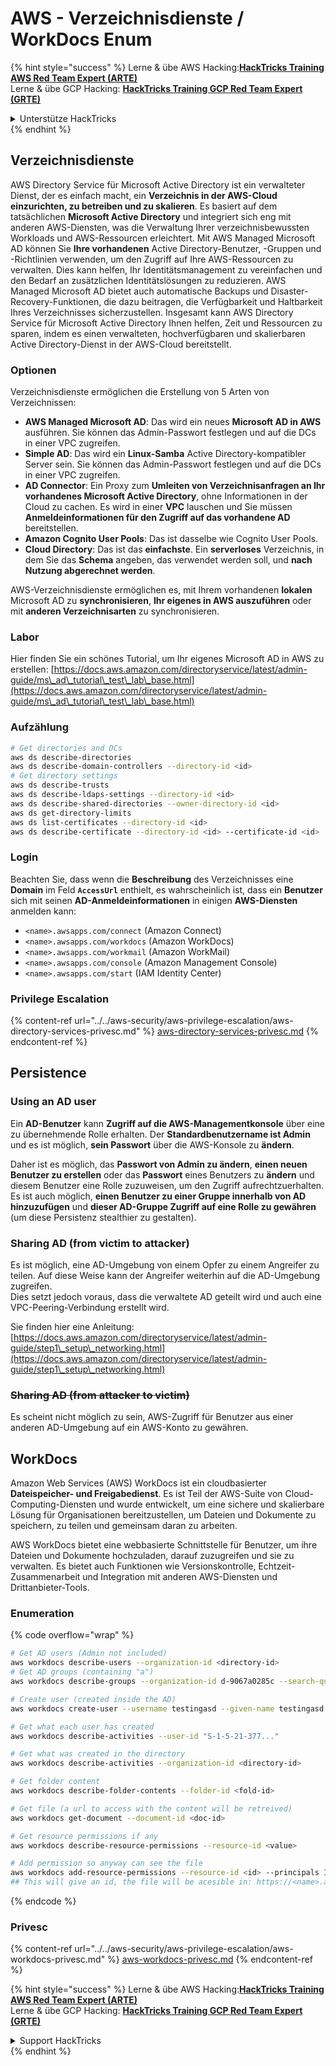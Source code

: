 # AWS - Verzeichnisdienste / WorkDocs Enum

{% hint style="success" %}
Lerne & übe AWS Hacking:<img src="/.gitbook/assets/image.png" alt="" data-size="line">[**HackTricks Training AWS Red Team Expert (ARTE)**](https://training.hacktricks.xyz/courses/arte)<img src="/.gitbook/assets/image.png" alt="" data-size="line">\
Lerne & übe GCP Hacking: <img src="/.gitbook/assets/image (2).png" alt="" data-size="line">[**HackTricks Training GCP Red Team Expert (GRTE)**<img src="/.gitbook/assets/image (2).png" alt="" data-size="line">](https://training.hacktricks.xyz/courses/grte)

<details>

<summary>Unterstütze HackTricks</summary>

* Überprüfe die [**Abonnementpläne**](https://github.com/sponsors/carlospolop)!
* **Tritt der** 💬 [**Discord-Gruppe**](https://discord.gg/hRep4RUj7f) oder der [**Telegram-Gruppe**](https://t.me/peass) bei oder **folge** uns auf **Twitter** 🐦 [**@hacktricks\_live**](https://twitter.com/hacktricks\_live)**.**
* **Teile Hacking-Tricks, indem du PRs zu den** [**HackTricks**](https://github.com/carlospolop/hacktricks) und [**HackTricks Cloud**](https://github.com/carlospolop/hacktricks-cloud) GitHub-Repos einreichst.

</details>
{% endhint %}

## Verzeichnisdienste

AWS Directory Service für Microsoft Active Directory ist ein verwalteter Dienst, der es einfach macht, ein **Verzeichnis in der AWS-Cloud einzurichten, zu betreiben und zu skalieren**. Es basiert auf dem tatsächlichen **Microsoft Active Directory** und integriert sich eng mit anderen AWS-Diensten, was die Verwaltung Ihrer verzeichnisbewussten Workloads und AWS-Ressourcen erleichtert. Mit AWS Managed Microsoft AD können Sie **Ihre vorhandenen** Active Directory-Benutzer, -Gruppen und -Richtlinien verwenden, um den Zugriff auf Ihre AWS-Ressourcen zu verwalten. Dies kann helfen, Ihr Identitätsmanagement zu vereinfachen und den Bedarf an zusätzlichen Identitätslösungen zu reduzieren. AWS Managed Microsoft AD bietet auch automatische Backups und Disaster-Recovery-Funktionen, die dazu beitragen, die Verfügbarkeit und Haltbarkeit Ihres Verzeichnisses sicherzustellen. Insgesamt kann AWS Directory Service für Microsoft Active Directory Ihnen helfen, Zeit und Ressourcen zu sparen, indem es einen verwalteten, hochverfügbaren und skalierbaren Active Directory-Dienst in der AWS-Cloud bereitstellt.

### Optionen

Verzeichnisdienste ermöglichen die Erstellung von 5 Arten von Verzeichnissen:

* **AWS Managed Microsoft AD**: Das wird ein neues **Microsoft AD in AWS** ausführen. Sie können das Admin-Passwort festlegen und auf die DCs in einer VPC zugreifen.
* **Simple AD**: Das wird ein **Linux-Samba** Active Directory-kompatibler Server sein. Sie können das Admin-Passwort festlegen und auf die DCs in einer VPC zugreifen.
* **AD Connector**: Ein Proxy zum **Umleiten von Verzeichnisanfragen an Ihr vorhandenes Microsoft Active Directory**, ohne Informationen in der Cloud zu cachen. Es wird in einer **VPC** lauschen und Sie müssen **Anmeldeinformationen für den Zugriff auf das vorhandene AD** bereitstellen.
* **Amazon Cognito User Pools**: Das ist dasselbe wie Cognito User Pools.
* **Cloud Directory**: Das ist das **einfachste**. Ein **serverloses** Verzeichnis, in dem Sie das **Schema** angeben, das verwendet werden soll, und **nach Nutzung abgerechnet werden**.

AWS-Verzeichnisdienste ermöglichen es, mit Ihrem vorhandenen **lokalen** Microsoft AD zu **synchronisieren**, **Ihr eigenes in AWS auszuführen** oder mit **anderen Verzeichnisarten** zu synchronisieren.

### Labor

Hier finden Sie ein schönes Tutorial, um Ihr eigenes Microsoft AD in AWS zu erstellen: [https://docs.aws.amazon.com/directoryservice/latest/admin-guide/ms\_ad\_tutorial\_test\_lab\_base.html](https://docs.aws.amazon.com/directoryservice/latest/admin-guide/ms\_ad\_tutorial\_test\_lab\_base.html)

### Aufzählung
```bash
# Get directories and DCs
aws ds describe-directories
aws ds describe-domain-controllers --directory-id <id>
# Get directory settings
aws ds describe-trusts
aws ds describe-ldaps-settings --directory-id <id>
aws ds describe-shared-directories --owner-directory-id <id>
aws ds get-directory-limits
aws ds list-certificates --directory-id <id>
aws ds describe-certificate --directory-id <id> --certificate-id <id>
```
### Login

Beachten Sie, dass wenn die **Beschreibung** des Verzeichnisses eine **Domain** im Feld **`AccessUrl`** enthielt, es wahrscheinlich ist, dass ein **Benutzer** sich mit seinen **AD-Anmeldeinformationen** in einigen **AWS-Diensten** anmelden kann:

* `<name>.awsapps.com/connect` (Amazon Connect)
* `<name>.awsapps.com/workdocs` (Amazon WorkDocs)
* `<name>.awsapps.com/workmail` (Amazon WorkMail)
* `<name>.awsapps.com/console` (Amazon Management Console)
* `<name>.awsapps.com/start` (IAM Identity Center)

### Privilege Escalation

{% content-ref url="../../aws-security/aws-privilege-escalation/aws-directory-services-privesc.md" %}
[aws-directory-services-privesc.md](../../aws-security/aws-privilege-escalation/aws-directory-services-privesc.md)
{% endcontent-ref %}

## Persistence

### Using an AD user

Ein **AD-Benutzer** kann **Zugriff auf die AWS-Managementkonsole** über eine zu übernehmende Rolle erhalten. Der **Standardbenutzername ist Admin** und es ist möglich, **sein Passwort** über die AWS-Konsole zu **ändern**.

Daher ist es möglich, das **Passwort von Admin zu ändern**, **einen neuen Benutzer zu erstellen** oder das **Passwort** eines Benutzers zu **ändern** und diesem Benutzer eine Rolle zuzuweisen, um den Zugriff aufrechtzuerhalten.\
Es ist auch möglich, **einen Benutzer zu einer Gruppe innerhalb von AD hinzuzufügen** und **dieser AD-Gruppe Zugriff auf eine Rolle zu gewähren** (um diese Persistenz stealthier zu gestalten).

### Sharing AD (from victim to attacker)

Es ist möglich, eine AD-Umgebung von einem Opfer zu einem Angreifer zu teilen. Auf diese Weise kann der Angreifer weiterhin auf die AD-Umgebung zugreifen.\
Dies setzt jedoch voraus, dass die verwaltete AD geteilt wird und auch eine VPC-Peering-Verbindung erstellt wird.

Sie finden hier eine Anleitung: [https://docs.aws.amazon.com/directoryservice/latest/admin-guide/step1\_setup\_networking.html](https://docs.aws.amazon.com/directoryservice/latest/admin-guide/step1\_setup\_networking.html)

### ~~Sharing AD (from attacker to victim)~~

Es scheint nicht möglich zu sein, AWS-Zugriff für Benutzer aus einer anderen AD-Umgebung auf ein AWS-Konto zu gewähren.

## WorkDocs

Amazon Web Services (AWS) WorkDocs ist ein cloudbasierter **Dateispeicher- und Freigabedienst**. Es ist Teil der AWS-Suite von Cloud-Computing-Diensten und wurde entwickelt, um eine sichere und skalierbare Lösung für Organisationen bereitzustellen, um Dateien und Dokumente zu speichern, zu teilen und gemeinsam daran zu arbeiten.

AWS WorkDocs bietet eine webbasierte Schnittstelle für Benutzer, um ihre Dateien und Dokumente hochzuladen, darauf zuzugreifen und sie zu verwalten. Es bietet auch Funktionen wie Versionskontrolle, Echtzeit-Zusammenarbeit und Integration mit anderen AWS-Diensten und Drittanbieter-Tools.

### Enumeration

{% code overflow="wrap" %}
```bash
# Get AD users (Admin not included)
aws workdocs describe-users --organization-id <directory-id>
# Get AD groups (containing "a")
aws workdocs describe-groups --organization-id d-9067a0285c --search-query a

# Create user (created inside the AD)
aws workdocs create-user --username testingasd --given-name testingasd --surname testingasd --password <password> --email-address name@directory.domain --organization-id <directory-id>

# Get what each user has created
aws workdocs describe-activities --user-id "S-1-5-21-377..."

# Get what was created in the directory
aws workdocs describe-activities --organization-id <directory-id>

# Get folder content
aws workdocs describe-folder-contents --folder-id <fold-id>

# Get file (a url to access with the content will be retreived)
aws workdocs get-document --document-id <doc-id>

# Get resource permissions if any
aws workdocs describe-resource-permissions --resource-id <value>

# Add permission so anyway can see the file
aws workdocs add-resource-permissions --resource-id <id> --principals Id=anonymous,Type=ANONYMOUS,Role=VIEWER
## This will give an id, the file will be acesible in: https://<name>.awsapps.com/workdocs/index.html#/share/document/<id>
```
{% endcode %}

### Privesc

{% content-ref url="../../aws-security/aws-privilege-escalation/aws-workdocs-privesc.md" %}
[aws-workdocs-privesc.md](../../aws-security/aws-privilege-escalation/aws-workdocs-privesc.md)
{% endcontent-ref %}

{% hint style="success" %}
Lerne & übe AWS Hacking:<img src="/.gitbook/assets/image.png" alt="" data-size="line">[**HackTricks Training AWS Red Team Expert (ARTE)**](https://training.hacktricks.xyz/courses/arte)<img src="/.gitbook/assets/image.png" alt="" data-size="line">\
Lerne & übe GCP Hacking: <img src="/.gitbook/assets/image (2).png" alt="" data-size="line">[**HackTricks Training GCP Red Team Expert (GRTE)**<img src="/.gitbook/assets/image (2).png" alt="" data-size="line">](https://training.hacktricks.xyz/courses/grte)

<details>

<summary>Support HackTricks</summary>

* Überprüfe die [**Abonnementpläne**](https://github.com/sponsors/carlospolop)!
* **Tritt der** 💬 [**Discord-Gruppe**](https://discord.gg/hRep4RUj7f) oder der [**Telegram-Gruppe**](https://t.me/peass) bei oder **folge** uns auf **Twitter** 🐦 [**@hacktricks\_live**](https://twitter.com/hacktricks\_live)**.**
* **Teile Hacking-Tricks, indem du PRs zu den** [**HackTricks**](https://github.com/carlospolop/hacktricks) und [**HackTricks Cloud**](https://github.com/carlospolop/hacktricks-cloud) GitHub-Repos einreichst.

</details>
{% endhint %}
